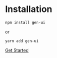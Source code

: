 # Installation

```
npm install gen-ui
```

or

```
yarn add gen-ui
```

[Get Started](#/doc/get-started)
